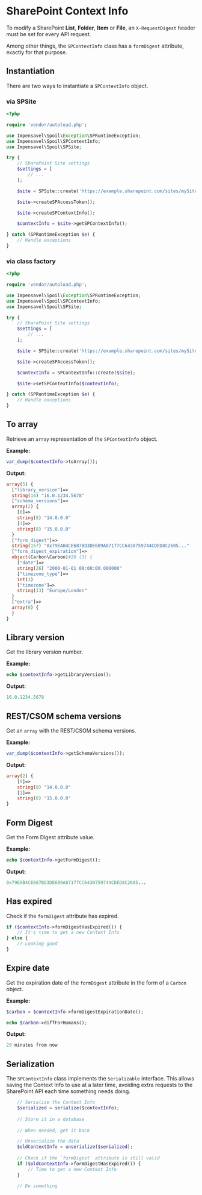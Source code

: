 # SharePoint Context Info
To modify a SharePoint **List**, **Folder**, **Item** or **File**, an `X-RequestDigest` header must be set for every API request.

Among other things, the `SPContextInfo` class has a `formDigest` attribute, exactly for that purpose.

## Instantiation
There are two ways to instantiate a `SPContextInfo` object.

### via SPSite
```php
<?php

require 'vendor/autoload.php';

use Impensavel\Spoil\Exception\SPRuntimeException;
use Impensavel\Spoil\SPContextInfo;
use Impensavel\Spoil\SPSite;

try {
    // SharePoint Site settings
    $settings = [
        // ...
    ];

    $site = SPSite::create('https://example.sharepoint.com/sites/mySite/', $settings);

    $site->createSPAccessToken();

    $site->createSPContextInfo();

    $contextInfo = $site->getSPContextInfo();

} catch (SPRuntimeException $e) {
    // Handle exceptions
}
```

### via class factory
```php
<?php

require 'vendor/autoload.php';

use Impensavel\Spoil\Exception\SPRuntimeException;
use Impensavel\Spoil\SPContextInfo;
use Impensavel\Spoil\SPSite;

try {
    // SharePoint Site settings
    $settings = [
        // ...
    ];

    $site = SPSite::create('https://example.sharepoint.com/sites/mySite/', $settings);

    $site->createSPAccessToken();

    $contextInfo = SPContextInfo::create($site);

    $site->setSPContextInfo($contextInfo);

} catch (SPRuntimeException $e) {
    // Handle exceptions
}
```

## To array
Retrieve an `array` representation of the `SPContextInfo` object.

**Example:**
```php
var_dump($contextInfo->toArray());
```

**Output:**
```php
array(5) {
  ["library_version"]=>   
  string(14) "16.0.1234.5678"
  ["schema_versions"]=>   
  array(2) {
    [0]=>
    string(8) "14.0.0.0"  
    [1]=>
    string(8) "15.0.0.0"  
  }
  ["form_digest"]=>
  string(157) "0x79EAB4CE687BD3DE6B9A87177CC6430759744CDED8C2605..."
  ["form_digest_expiration"]=>
  object(Carbon\Carbon)#26 (3) {
    ["date"]=>
    string(26) "2000-01-01 00:00:00.000000"
    ["timezone_type"]=>   
    int(3)
    ["timezone"]=>
    string(13) "Europe/London"
  }
  ["extra"]=>
  array(0) {
  }
}
```

## Library version
Get the library version number.

**Example:**
```php
echo $contextInfo->getLibraryVersion();
```

**Output:**
```php
16.0.1234.5678
```

## REST/CSOM schema versions
Get an `array` with the REST/CSOM schema versions.

**Example:**
```php
var_dump($contextInfo->getSchemaVersions());
```

**Output:**
```php
array(2) {
    [0]=>
    string(8) "14.0.0.0"  
    [1]=>
    string(8) "15.0.0.0"  
}
```

## Form Digest
Get the Form Digest attribute value. 

**Example:**
```php
echo $contextInfo->getFormDigest();
```

**Output:**
```php
0x79EAB4CE687BD3DE6B9A87177CC6430759744CDED8C2605...
```

## Has expired
Check if the `formDigest` attribute has expired.

```php
if ($contextInfo->formDigestHasExpired()) {
    // It's time to get a new Context Info
} else {
    // Looking good
}
```

## Expire date
Get the expiration date of the `formDigest` attribute in the form of a `Carbon` object.

**Example:**
```php
$carbon = $contextInfo->formDigestExpirationDate();

echo $carbon->diffForHumans();
```

**Output:**
```php
29 minutes from now
```

## Serialization
The `SPContextInfo` class implements the `Serializable` interface.
This allows saving the Context Info to use at a later time, avoiding extra requests to the SharePoint API each time something needs doing.

```php
    // Serialize the Context Info
    $serialized = serialize($contextInfo);
    
    // Store it in a database
    
    // When needed, get it back

    // Unserialize the data
    $oldContextInfo = unserialize($serialized);
    
    // Check if the `formDigest` attribute is still valid
    if ($oldContextInfo->formDigestHasExpired()) {
        // Time to get a new Context Info
    }

    // Do something
```
